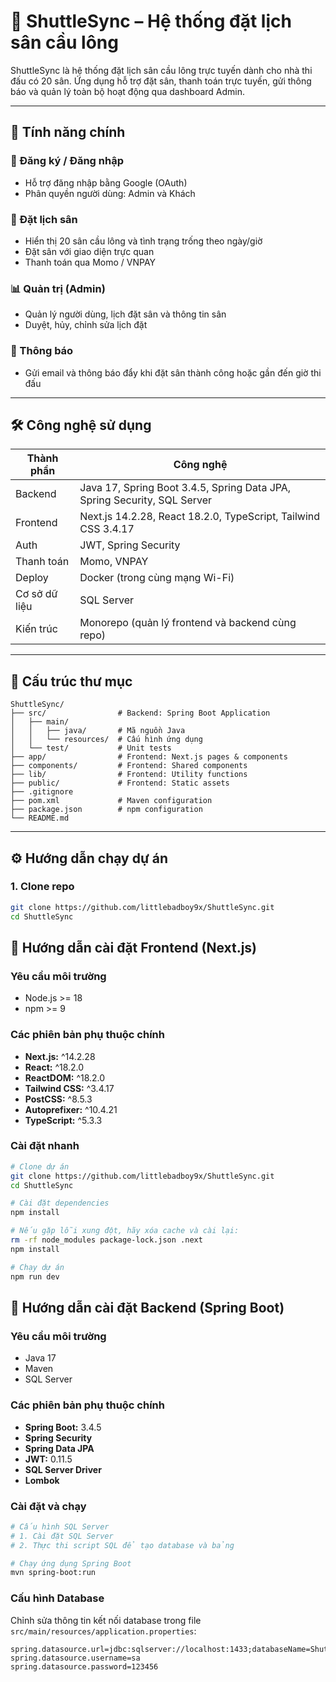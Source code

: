# 🏸 ShuttleSync – Hệ thống đặt lịch sân cầu lông

ShuttleSync là hệ thống đặt lịch sân cầu lông trực tuyến dành cho nhà thi đấu có 20 sân. Ứng dụng hỗ trợ đặt sân, thanh toán trực tuyến, gửi thông báo và quản lý toàn bộ hoạt động qua dashboard Admin.

---

## 🚀 Tính năng chính

### 👤 Đăng ký / Đăng nhập
- Hỗ trợ đăng nhập bằng Google (OAuth)
- Phân quyền người dùng: Admin và Khách

### 📅 Đặt lịch sân
- Hiển thị 20 sân cầu lông và tình trạng trống theo ngày/giờ
- Đặt sân với giao diện trực quan
- Thanh toán qua Momo / VNPAY

### 📊 Quản trị (Admin)
- Quản lý người dùng, lịch đặt sân và thông tin sân
- Duyệt, hủy, chỉnh sửa lịch đặt

### 🔔 Thông báo
- Gửi email và thông báo đẩy khi đặt sân thành công hoặc gần đến giờ thi đấu

---

## 🛠️ Công nghệ sử dụng

| Thành phần  | Công nghệ |
|------------|-----------|
| Backend    | Java 17, Spring Boot 3.4.5, Spring Data JPA, Spring Security, SQL Server |
| Frontend   | Next.js 14.2.28, React 18.2.0, TypeScript, Tailwind CSS 3.4.17 |
| Auth       | JWT, Spring Security |
| Thanh toán | Momo, VNPAY |
| Deploy     | Docker (trong cùng mạng Wi-Fi) |
| Cơ sở dữ liệu | SQL Server |
| Kiến trúc  | Monorepo (quản lý frontend và backend cùng repo) |

---

## 📁 Cấu trúc thư mục

```
ShuttleSync/
├── src/                # Backend: Spring Boot Application
│   ├── main/
│   │   ├── java/       # Mã nguồn Java
│   │   └── resources/  # Cấu hình ứng dụng
│   └── test/           # Unit tests
├── app/                # Frontend: Next.js pages & components
├── components/         # Frontend: Shared components 
├── lib/                # Frontend: Utility functions
├── public/             # Frontend: Static assets
├── .gitignore
├── pom.xml             # Maven configuration
├── package.json        # npm configuration
└── README.md
```

---

## ⚙️ Hướng dẫn chạy dự án

### 1. Clone repo

```bash
git clone https://github.com/littlebadboy9x/ShuttleSync.git
cd ShuttleSync
```

## 🚀 Hướng dẫn cài đặt Frontend (Next.js)

### Yêu cầu môi trường
- Node.js >= 18
- npm >= 9

### Các phiên bản phụ thuộc chính
- **Next.js:** ^14.2.28
- **React:** ^18.2.0
- **ReactDOM:** ^18.2.0
- **Tailwind CSS:** ^3.4.17
- **PostCSS:** ^8.5.3
- **Autoprefixer:** ^10.4.21
- **TypeScript:** ^5.3.3

### Cài đặt nhanh
```bash
# Clone dự án
git clone https://github.com/littlebadboy9x/ShuttleSync.git
cd ShuttleSync

# Cài đặt dependencies
npm install

# Nếu gặp lỗi xung đột, hãy xóa cache và cài lại:
rm -rf node_modules package-lock.json .next
npm install

# Chạy dự án
npm run dev
```

## 🚀 Hướng dẫn cài đặt Backend (Spring Boot)

### Yêu cầu môi trường
- Java 17
- Maven
- SQL Server

### Các phiên bản phụ thuộc chính
- **Spring Boot:** 3.4.5
- **Spring Security**
- **Spring Data JPA**
- **JWT:** 0.11.5
- **SQL Server Driver**
- **Lombok**

### Cài đặt và chạy
```bash
# Cấu hình SQL Server
# 1. Cài đặt SQL Server
# 2. Thực thi script SQL để tạo database và bảng

# Chạy ứng dụng Spring Boot
mvn spring-boot:run
```

### Cấu hình Database
Chỉnh sửa thông tin kết nối database trong file `src/main/resources/application.properties`:

```properties
spring.datasource.url=jdbc:sqlserver://localhost:1433;databaseName=ShuttleBook;encrypt=true;trustServerCertificate=true
spring.datasource.username=sa
spring.datasource.password=123456
```

